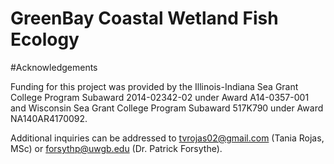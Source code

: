 # GreenBay Coastal Wetland Fish Ecology

#Acknowledgements

Funding for this project was provided by the Illinois-Indiana Sea Grant College Program Subaward 2014-02342-02 under Award A14-0357-001 and Wisconsin Sea Grant College Program Subaward 517K790 under Award NA140AR4170092.

Additional inquiries can be addressed to tvrojas02@gmail.com (Tania Rojas, MSc) or forsythp@uwgb.edu (Dr. Patrick Forsythe).
